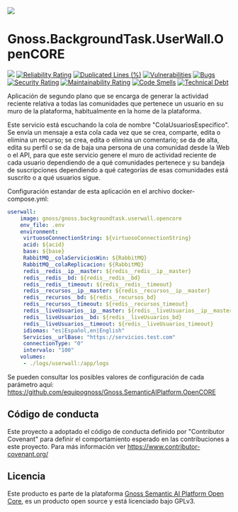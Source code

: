 ![](https://content.gnoss.ws/imagenes/proyectos/personalizacion/7e72bf14-28b9-4beb-82f8-e32a3b49d9d3/cms/logognossazulprincipal.png)

# Gnoss.BackgroundTask.UserWall.OpenCORE

![](https://github.com/equipognoss/Gnoss.BackgroundTask.UserWall.OpenCORE/workflows/BuildUserWall/badge.svg)
[![Reliability Rating](https://sonarcloud.io/api/project_badges/measure?project=equipognoss_Gnoss.BackgroundTask.UserWall.OpenCORE&metric=reliability_rating)](https://sonarcloud.io/summary/new_code?id=equipognoss_Gnoss.BackgroundTask.UserWall.OpenCORE)
[![Duplicated Lines (%)](https://sonarcloud.io/api/project_badges/measure?project=equipognoss_Gnoss.BackgroundTask.UserWall.OpenCORE&metric=duplicated_lines_density)](https://sonarcloud.io/summary/new_code?id=equipognoss_Gnoss.BackgroundTask.UserWall.OpenCORE)
[![Vulnerabilities](https://sonarcloud.io/api/project_badges/measure?project=equipognoss_Gnoss.BackgroundTask.UserWall.OpenCORE&metric=vulnerabilities)](https://sonarcloud.io/summary/new_code?id=equipognoss_Gnoss.BackgroundTask.UserWall.OpenCORE)
[![Bugs](https://sonarcloud.io/api/project_badges/measure?project=equipognoss_Gnoss.BackgroundTask.UserWall.OpenCORE&metric=bugs)](https://sonarcloud.io/summary/new_code?id=equipognoss_Gnoss.BackgroundTask.UserWall.OpenCORE)
[![Security Rating](https://sonarcloud.io/api/project_badges/measure?project=equipognoss_Gnoss.BackgroundTask.UserWall.OpenCORE&metric=security_rating)](https://sonarcloud.io/summary/new_code?id=equipognoss_Gnoss.BackgroundTask.UserWall.OpenCORE)
[![Maintainability Rating](https://sonarcloud.io/api/project_badges/measure?project=equipognoss_Gnoss.BackgroundTask.UserWall.OpenCORE&metric=sqale_rating)](https://sonarcloud.io/summary/new_code?id=equipognoss_Gnoss.BackgroundTask.UserWall.OpenCORE)
[![Code Smells](https://sonarcloud.io/api/project_badges/measure?project=equipognoss_Gnoss.BackgroundTask.UserWall.OpenCORE&metric=code_smells)](https://sonarcloud.io/summary/new_code?id=equipognoss_Gnoss.BackgroundTask.UserWall.OpenCORE)
[![Technical Debt](https://sonarcloud.io/api/project_badges/measure?project=equipognoss_Gnoss.BackgroundTask.UserWall.OpenCORE&metric=sqale_index)](https://sonarcloud.io/summary/new_code?id=equipognoss_Gnoss.BackgroundTask.UserWall.OpenCORE)

Aplicación de segundo plano que se encarga de generar la actividad reciente relativa a todas las comunidades que pertenece un usuario en su muro de la plataforma, habitualmente en la home de la plataforma.

Este servicio está escuchando la cola de nombre "ColaUsuariosEspecifico". Se envía un mensaje a esta cola cada vez que se crea, comparte, edita o elimina un recurso; se crea, edita o elimina un comentario; se da de alta, edita su perfil o se da de baja una persona de una comunidad desde la Web o el API, para que este servicio genere el muro de actividad reciente de cada usuario dependiendo de a qué comunidades pertenece y su bandeja de suscripciones dependiendo a qué categorías de esas comunidades está suscrito o a qué usuarios sigue.

Configuración estandar de esta aplicación en el archivo docker-compose.yml: 

```yml
userwall:
    image: gnoss/gnoss.backgroundtask.userwall.opencore
    env_file: .env
    environment:
     virtuosoConnectionString: ${virtuosoConnectionString}
     acid: ${acid}
     base: ${base}
     RabbitMQ__colaServiciosWin: ${RabbitMQ}
     RabbitMQ__colaReplicacion: ${RabbitMQ}
     redis__redis__ip__master: ${redis__redis__ip__master}
     redis__redis__bd: ${redis__redis__bd}
     redis__redis__timeout: ${redis__redis__timeout}
     redis__recursos__ip__master: ${redis__recursos__ip__master}
     redis__recursos__bd: ${redis__recursos_bd}
     redis__recursos__timeout: ${redis__recursos_timeout}
     redis__liveUsuarios__ip__master: ${redis__liveUsuarios__ip__master}
     redis__liveUsuarios__bd: ${redis__liveUsuarios_bd}
     redis__liveUsuarios__timeout: ${redis__liveUsuarios_timeout}
     idiomas: "es|Español,en|English"
     Servicios__urlBase: "https://servicios.test.com"
     connectionType: "0"
     intervalo: "100"
    volumes:
     - ./logs/userwall:/app/logs
```

Se pueden consultar los posibles valores de configuración de cada parámetro aquí: https://github.com/equipognoss/Gnoss.SemanticAIPlatform.OpenCORE

## Código de conducta
Este proyecto a adoptado el código de conducta definido por "Contributor Covenant" para definir el comportamiento esperado en las contribuciones a este proyecto. Para más información ver https://www.contributor-covenant.org/

## Licencia
Este producto es parte de la plataforma [Gnoss Semantic AI Platform Open Core](https://github.com/equipognoss/Gnoss.SemanticAIPlatform.OpenCORE), es un producto open source y está licenciado bajo GPLv3.

